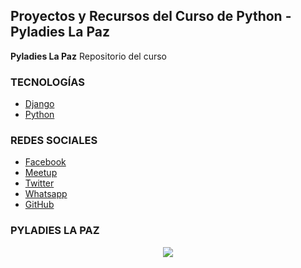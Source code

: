 ## Proyectos y Recursos del Curso de Python - Pyladies La Paz

**Pyladies La Paz** Repositorio del curso 

### TECNOLOGÍAS

  * [Django](https://www.djangoproject.com/)
  * [Python](https://www.djangoproject.com/)
  

### REDES SOCIALES

  * [Facebook](https://www.facebook.com/pyladieslapaz/)
  * [Meetup](https://goo.gl/mpjoCc)
  * [Twitter](https://twitter.com/PyLadiesLaPaz)
  * [Whatsapp](https://chat.whatsapp.com/LVF59C0Qndi8LGE9gpVIZL)
  * [GitHub](https://github.com/pythonlp)


### PYLADIES LA PAZ

<p align="center"><img src="https://goo.gl/1BNGyE"></p>
